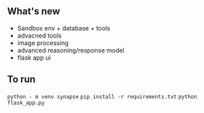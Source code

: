 ## What's new 
- Sandbox env + database + tools
- advacned tools
- image processing
- advanced reasoning/response model
- flask app ui

## To run
`python - m venv synapse`
`pip install -r requirements.txt`
`python flask_app.py`

